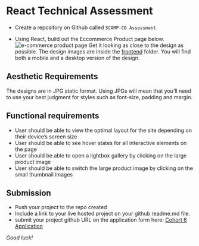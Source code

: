 # React Technical Assessment  
- Create a repository on Github called ``SCAMP-C6 Assessment``

- Using React, build out the Eccommerce Product page below. ![ e-commerce product page](/intermediate/frontend/frontend-desktop.jpg?raw=true) 
Get it looking as close to the design as possible. The design images are inside the [frontend](/intermediate/frontend) folder. You will find both a mobile and a desktop version of the design.


## Aesthetic Requirements
The designs are in JPG static format. Using JPGs will mean that you’ll need to use your best judgment for styles such as font-size, padding and margin.
  
## Functional requirements 
- User should be able to view the optimal layout for the site depending on their device’s screen size
- User should be able to see hover states for all interactive elements on the page
- User should be able to open a lightbox gallery by clicking on the large product image
- User should be able to switch the large product image by clicking on the small thumbnail images 

## Submission
- Push your project to the repo created
- Include a link to your live hosted project on your github readme.md file.
- submit your project github URL on the application form here: [Cohort 6 Application](http://shecodeafrica.org/events) 


*Good luck!*
